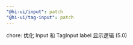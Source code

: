 ```yaml
---
"@hi-ui/input": patch
"@hi-ui/tag-input": patch
---
```


chore: 优化 Input 和 TagInput label 显示逻辑 (5.0)
